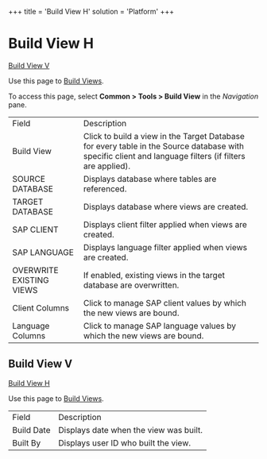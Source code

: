 +++
title = 'Build View H'
solution = 'Platform'
+++

# Build View H

[Build View V](#Build_View_V)

<div class="use">

Use this page to [Build Views](../Use_Cases/Build_Views.htm).

</div>

To access this page, select <span style="font-weight: bold;">Common \>
Tools \> Build View</span> in the
<span style="font-style: italic;">Navigation</span>
pane.

|                          |                                                                                                                                                         |
| ------------------------ | ------------------------------------------------------------------------------------------------------------------------------------------------------- |
| Field                    | Description                                                                                                                                             |
| Build View               | Click to build a view in the Target Database for every table in the Source database with specific client and language filters (if filters are applied). |
| SOURCE DATABASE          | Displays database where tables are referenced.                                                                                                          |
| TARGET DATABASE          | Displays database where views are created.                                                                                                              |
| SAP CLIENT               | Displays client filter applied when views are created.                                                                                                  |
| SAP LANGUAGE             | Displays language filter applied when views are created.                                                                                                |
| OVERWRITE EXISTING VIEWS | If enabled, existing views in the target database are overwritten.                                                                                      |
| Client Columns           | Click to manage SAP client values by which the new views are bound.                                                                                     |
| Language Columns         | Click to manage SAP language values by which the new views are bound.                                                                                   |

## <span id="Build_View_V"></span>Build View V

[Build View H](#)

<div class="use">

Use this page to [Build Views](../Use_Cases/Build_Views.htm).

</div>

|            |                                        |
| ---------- | -------------------------------------- |
| Field      | Description                            |
| Build Date | Displays date when the view was built. |
| Built By   | Displays user ID who built the view.   |
